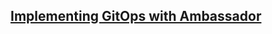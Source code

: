 ## [Implementing GitOps with Ambassador](https://www.getambassador.io/user-guide/gitops-ambassador/)
